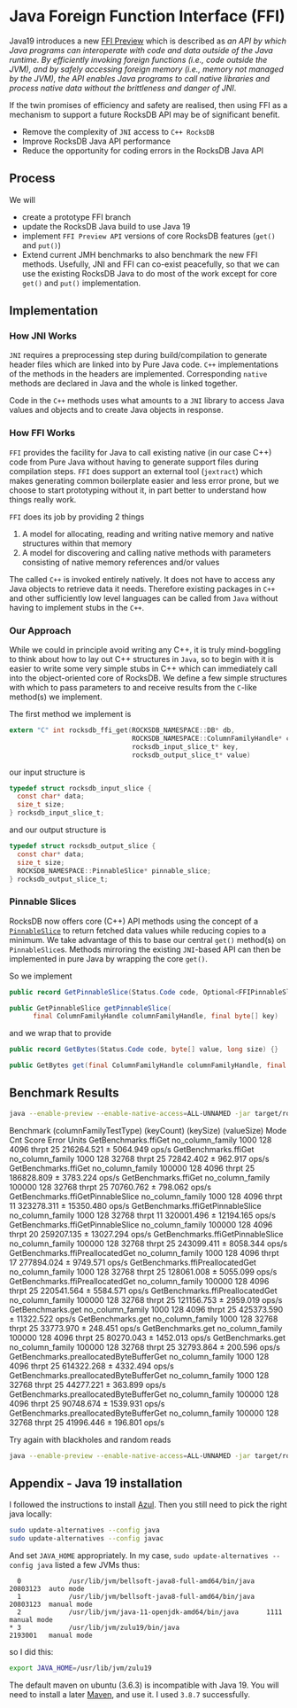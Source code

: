 # Java Foreign Function Interface (FFI)

Java19 introduces a new [FFI Preview](https://openjdk.org/jeps/424) which is described as *an API by which Java programs can interoperate with code and data outside of the Java runtime. By efficiently invoking foreign functions (i.e., code outside the JVM), and by safely accessing foreign memory (i.e., memory not managed by the JVM), the API enables Java programs to call native libraries and process native data without the brittleness and danger of JNI*.

If the twin promises of efficiency and safety are realised, then using FFI as a mechanism to support a future RocksDB API may be of significant benefit.

 - Remove the complexity of `JNI` access to `C++ RocksDB`
 - Improve RocksDB Java API performance
 - Reduce the opportunity for coding errors in the RocksDB Java API

 ## Process

 We will
 
  - create a prototype FFI branch
  - update the RocksDB Java build to use Java 19
  - implement `FFI Preview API` versions of core RocksDB features (`get()` and `put()`)
  - Extend current JMH benchmarks to also benchmark the new FFI methods. Usefully, JNI and FFI can co-exist peacefully, so that we can use the existing RocksDB Java to do most of the work except for core `get()` and `put()` implementation.

## Implementation

### How JNI Works

`JNI` requires a preprocessing step during build/compilation to generate header files which are linked into by Pure Java code. `C++` implementations of the methods in the headers are implemented. Corresponding `native` methods are declared in Java and the whole is linked together.

Code in the `C++` methods uses what amounts to a `JNI` library to access Java values and objects and to create Java objects in response.

### How FFI Works

`FFI` provides the facility for Java to call existing native (in our case C++) code from Pure Java without having to generate support files during compilation steps. `FFI` does support an external tool (`jextract`) which makes generating common boilerplate easier and less error prone, but we choose to start prototyping without it, in part better to understand how things really work.

`FFI` does its job by providing 2 things
1. A model for allocating, reading and writing native memory and native structures within that memory
2. A model for discovering and calling native methods with parameters consisting of native memory references and/or values

The called `C++` is invoked entirely natively. It does not have to access any Java objects to retrieve data it needs. Therefore existing packages in `C++` and other sufficiently low level languages can be called from `Java` without having to implement stubs in the `C++`.

### Our Approach

While we could in principle avoid writing any C++, it is truly mind-boggling to think about how to lay out C++ structures in `Java`, so to begin with it is easier to write some very simple stubs in C++ which can immediately call into the object-oriented core of RocksDB. We define a few simple structures with which to pass parameters to and receive results from the `C`-like method(s) we implement.

The first method we implement is
```C
extern "C" int rocksdb_ffi_get(ROCKSDB_NAMESPACE::DB* db,
                               ROCKSDB_NAMESPACE::ColumnFamilyHandle* cf,
                               rocksdb_input_slice_t* key,
                               rocksdb_output_slice_t* value)
```
our input structure is
```C
typedef struct rocksdb_input_slice {
  const char* data;
  size_t size;
} rocksdb_input_slice_t;
```
and our output structure is
```C
typedef struct rocksdb_output_slice {
  const char* data;
  size_t size;
  ROCKSDB_NAMESPACE::PinnableSlice* pinnable_slice;
} rocksdb_output_slice_t;
```

### Pinnable Slices

RocksDB now offers core (C++) API methods using the concept of a [`PinnableSlice`](http://rocksdb.org/blog/2017/08/24/pinnableslice.html) to return fetched data values while reducing copies to a minimum. We take advantage of this to base our central `get()` method(s) on `PinnableSlice`s. Methods mirroring the existing `JNI`-based API can then be implemented in pure Java by wrapping the core `get()`.

So we implement
```java
public record GetPinnableSlice(Status.Code code, Optional<FFIPinnableSlice> pinnableSlice) {}

public GetPinnableSlice getPinnableSlice(
      final ColumnFamilyHandle columnFamilyHandle, final byte[] key)
```
and we wrap that to provide
```java
public record GetBytes(Status.Code code, byte[] value, long size) {}

public GetBytes get(final ColumnFamilyHandle columnFamilyHandle, final byte[] key)
```

## Benchmark Results

```bash
java --enable-preview --enable-native-access=ALL-UNNAMED -jar target/rocksdbjni-jmh-1.0-SNAPSHOT-benchmarks.jar -p keyCount=1000,100000 -p keySize=128 -p valueSize=4096,32768 -p columnFamilyTestType="no_column_family" GetBenchmarks.ffiGet GetBenchmarks.ffiPreallocatedGet GetBenchmarks.get GetBenchmarks.preallocatedByteBufferGet
```
Benchmark                                (columnFamilyTestType)  (keyCount)  (keySize)  (valueSize)   Mode  Cnt       Score       Error  Units
GetBenchmarks.ffiGet                           no_column_family        1000        128         4096  thrpt   25  216264.521 ±  5064.949  ops/s
GetBenchmarks.ffiGet                           no_column_family        1000        128        32768  thrpt   25   72842.402 ±   962.917  ops/s
GetBenchmarks.ffiGet                           no_column_family      100000        128         4096  thrpt   25  186828.809 ±  3783.224  ops/s
GetBenchmarks.ffiGet                           no_column_family      100000        128        32768  thrpt   25   70760.762 ±   798.062  ops/s
GetBenchmarks.ffiGetPinnableSlice              no_column_family        1000        128         4096  thrpt   11  323278.311 ± 15350.480  ops/s
GetBenchmarks.ffiGetPinnableSlice              no_column_family        1000        128        32768  thrpt   11  320001.496 ± 12194.165  ops/s
GetBenchmarks.ffiGetPinnableSlice              no_column_family      100000        128         4096  thrpt   20  259207.135 ± 13027.294  ops/s
GetBenchmarks.ffiGetPinnableSlice              no_column_family      100000        128        32768  thrpt   25  243099.411 ±  8058.344  ops/s
GetBenchmarks.ffiPreallocatedGet               no_column_family        1000        128         4096  thrpt   17  277894.024 ±  9749.571  ops/s
GetBenchmarks.ffiPreallocatedGet               no_column_family        1000        128        32768  thrpt   25  128061.008 ±  5055.099  ops/s
GetBenchmarks.ffiPreallocatedGet               no_column_family      100000        128         4096  thrpt   25  220541.564 ±  5584.571  ops/s
GetBenchmarks.ffiPreallocatedGet               no_column_family      100000        128        32768  thrpt   25  121156.753 ±  2959.019  ops/s
GetBenchmarks.get                              no_column_family        1000        128         4096  thrpt   25  425373.590 ± 11322.522  ops/s
GetBenchmarks.get                              no_column_family        1000        128        32768  thrpt   25   33773.970 ±   248.451  ops/s
GetBenchmarks.get                              no_column_family      100000        128         4096  thrpt   25   80270.043 ±  1452.013  ops/s
GetBenchmarks.get                              no_column_family      100000        128        32768  thrpt   25   32793.864 ±   200.596  ops/s
GetBenchmarks.preallocatedByteBufferGet        no_column_family        1000        128         4096  thrpt   25  614322.268 ±  4332.494  ops/s
GetBenchmarks.preallocatedByteBufferGet        no_column_family        1000        128        32768  thrpt   25   44277.221 ±   363.899  ops/s
GetBenchmarks.preallocatedByteBufferGet        no_column_family      100000        128         4096  thrpt   25   90748.674 ±  1539.931  ops/s
GetBenchmarks.preallocatedByteBufferGet        no_column_family      100000        128        32768  thrpt   25   41996.446 ±   196.801  ops/s

Try again with blackholes and random reads
```bash
java --enable-preview --enable-native-access=ALL-UNNAMED -jar target/rocksdbjni-jmh-1.0-SNAPSHOT-benchmarks.jar -p keyCount=1000,100000 -p keySize=128 -p valueSize=4096,32768 -p columnFamilyTestType="no_column_family" org.rocksdb.jmh.GetBenchmarks
```

## Appendix - Java 19 installation

I followed the instructions to install [Azul](https://docs.azul.com/core/zulu-openjdk/install/debian). Then you still need to pick the right java locally:
```bash
sudo update-alternatives --config java
sudo update-alternatives --config javac
```
And set `JAVA_HOME` appropriately. In my case, `sudo update-alternatives --config java` listed a few JVMs thus:
```
  0            /usr/lib/jvm/bellsoft-java8-full-amd64/bin/java   20803123  auto mode
  1            /usr/lib/jvm/bellsoft-java8-full-amd64/bin/java   20803123  manual mode
  2            /usr/lib/jvm/java-11-openjdk-amd64/bin/java       1111      manual mode
* 3            /usr/lib/jvm/zulu19/bin/java                      2193001   manual mode
```
so I did this:
```bash
export JAVA_HOME=/usr/lib/jvm/zulu19
```

The default maven on ubuntu (3.6.3) is incompatible with Java 19. You will need to install a later [Maven](https://maven.apache.org/install.html), and use it. I used `3.8.7` successfully.
